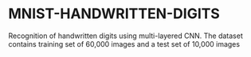 # MNIST-HANDWRITTEN-DIGITS
Recognition of handwritten digits using  multi-layered CNN.
The dataset contains training set of 60,000 images and a test set of 10,000 images
